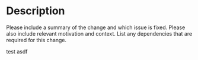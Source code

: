 # Description

Please include a summary of the change and which issue is fixed. Please also include relevant motivation and context. List any dependencies that are required for this change.


test asdf

